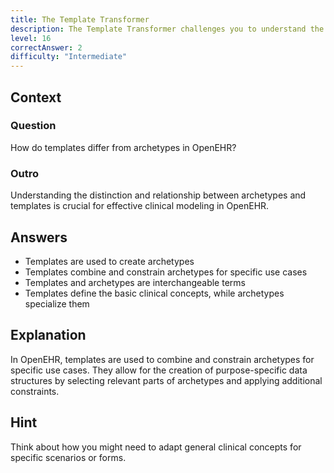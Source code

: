 ```yaml
---
title: The Template Transformer
description: The Template Transformer challenges you to understand the relationship between archetypes and templates!
level: 16
correctAnswer: 2
difficulty: "Intermediate"
---
```


## Context

### Question

How do templates differ from archetypes in OpenEHR?

### Outro

Understanding the distinction and relationship between archetypes and templates is crucial for effective clinical modeling in OpenEHR.

## Answers

- Templates are used to create archetypes
- Templates combine and constrain archetypes for specific use cases
- Templates and archetypes are interchangeable terms
- Templates define the basic clinical concepts, while archetypes specialize them

## Explanation

In OpenEHR, templates are used to combine and constrain archetypes for specific use cases. They allow for the creation of purpose-specific data structures by selecting relevant parts of archetypes and applying additional constraints.

## Hint

Think about how you might need to adapt general clinical concepts for specific scenarios or forms.
